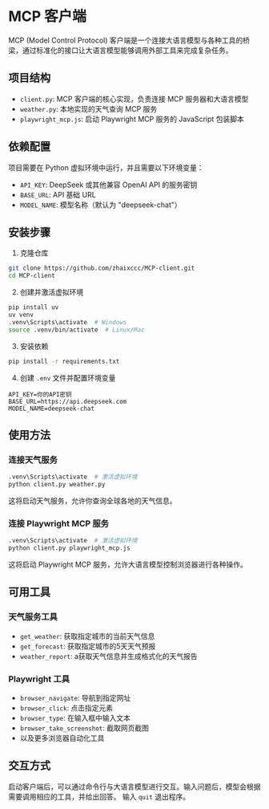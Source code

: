 # MCP 客户端

MCP (Model Control Protocol) 客户端是一个连接大语言模型与各种工具的桥梁，通过标准化的接口让大语言模型能够调用外部工具来完成复杂任务。

## 项目结构

- `client.py`: MCP 客户端的核心实现，负责连接 MCP 服务器和大语言模型
- `weather.py`: 本地实现的天气查询 MCP 服务
- `playwright_mcp.js`: 启动 Playwright MCP 服务的 JavaScript 包装脚本

## 依赖配置

项目需要在 Python 虚拟环境中运行，并且需要以下环境变量：

- `API_KEY`: DeepSeek 或其他兼容 OpenAI API 的服务密钥
- `BASE_URL`: API 基础 URL
- `MODEL_NAME`: 模型名称（默认为 "deepseek-chat"）

## 安装步骤

1. 克隆仓库
```bash
git clone https://github.com/zhaixccc/MCP-client.git
cd MCP-client
```

2. 创建并激活虚拟环境
```bash
pip install uv
uv venv
.venv\Scripts\activate  # Windows
source .venv/bin/activate  # Linux/Mac
```

3. 安装依赖
```bash
pip install -r requirements.txt
```

4. 创建 `.env` 文件并配置环境变量
```
API_KEY=你的API密钥
BASE_URL=https://api.deepseek.com
MODEL_NAME=deepseek-chat
```

## 使用方法

### 连接天气服务

```bash
.venv\Scripts\activate  # 激活虚拟环境
python client.py weather.py
```

这将启动天气服务，允许你查询全球各地的天气信息。

### 连接 Playwright MCP 服务

```bash
.venv\Scripts\activate  # 激活虚拟环境
python client.py playwright_mcp.js
```

这将启动 Playwright MCP 服务，允许大语言模型控制浏览器进行各种操作。

## 可用工具

### 天气服务工具

- `get_weather`: 获取指定城市的当前天气信息
- `get_forecast`: 获取指定城市的5天天气预报
- `weather_report`: a获取天气信息并生成格式化的天气报告

### Playwright 工具

- `browser_navigate`: 导航到指定网址
- `browser_click`: 点击指定元素
- `browser_type`: 在输入框中输入文本
- `browser_take_screenshot`: 截取网页截图
- 以及更多浏览器自动化工具

## 交互方式

启动客户端后，可以通过命令行与大语言模型进行交互。输入问题后，模型会根据需要调用相应的工具，并给出回答。
输入 `quit` 退出程序。
